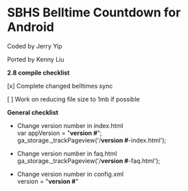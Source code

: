 SBHS Belltime Countdown for Android
==============
Coded by Jerry Yip

Ported by Kenny Liu

<b>2.8 compile checklist</b>

[x] Complete changed belltimes sync

[ ] Work on reducing file size to 1mb if possible

<b>General checklist</b>

- Change version number in index.html<br>var appVersion = "<b>version #</b>";<br>ga_storage._trackPageview('/<b>version #</b>-index.html');

- Change version number in faq.html<br>ga_storage._trackPageview('/<b>version #</b>-faq.html');

- Change version number in config.xml<br>version   = "<b>version #</b>"

